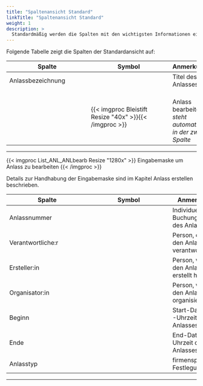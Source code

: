 ```yaml
---
title: "Spaltenansicht Standard"
linkTitle: "Spaltenansicht Standard"
weight: 1
description: >
  Standardmäßig werden die Spalten mit den wichtigsten Informationen eines Anlasses angezeigt.
---
```

Folgende Tabelle zeigt die Spalten der Standardansicht auf:

|<div style="width:200px">Spalte</div>|<div style="width:200px">Symbol</div>|Anmerkungen|
|---|---|---|
|Anlassbezeichnung||Titel des Anlasses|
||{{< imgproc Bleistift Resize "40x" >}}{{< /imgproc >}}|</br>Anlass bearbeiten </br> _steht automatisch in der zweiten Spalte_|
---

{{< imgproc List_ANL_ANLbearb Resize "1280x" >}}
Eingabemaske um Anlass zu bearbeiten
{{< /imgproc >}}

Details zur Handhabung der Eingabemaske sind im Kapitel Anlass erstellen beschrieben.

<!-- Link zu Anlass erstellen -->

|<div style="width:200px">Spalte</div>|<div style="width:200px">Symbol</div>|Anmerkungen|
|---|---|---|
|Anlassnummer||Individuelle Buchungsnummer des Anlasses|
|Verantwortliche:r||Person, die für den Anlass verantwortlich ist|
|Ersteller:in||Person, welche den Anlass erstellt hat|
|Organisator:in||Person, welche den Anlass organisiert|
|Beginn||Start-Datum und -Uhrzeit des Anlasses|
|Ende||End-Datum und -Uhrzeit des Anlasses|
|Anlasstyp||firmenspezifische Festlegung|
---
